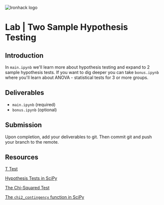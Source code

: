 ![Ironhack logo](https://i.imgur.com/1QgrNNw.png)

# Lab | Two Sample Hypothesis Testing

## Introduction

In `main.ipynb` we'll learn more about hypothesis testing and expand to 2 sample hypothesis tests. If you want to dig deeper you can take `bonus.ipynb` where you'll learn about ANOVA - statistical tests for 3 or more groups.

## Deliverables

- `main.ipynb` (required)
- `bonus.ipynb` (optional)

## Submission

Upon completion, add your deliverables to git. Then commit git and push your branch to the remote.

## Resources

[T Test](https://researchbasics.education.uconn.edu/t-test/)

[Hypothesis Tests in SciPy](https://scipy-lectures.org/packages/statistics/index.html#hypothesis-testing-comparing-two-groups)

[The Chi-Squared Test](https://en.wikipedia.org/wiki/Chi-squared_test)

[The `chi2_contingency` function in SciPy](https://docs.scipy.org/doc/scipy-0.15.1/reference/generated/scipy.stats.chi2_contingency.html)